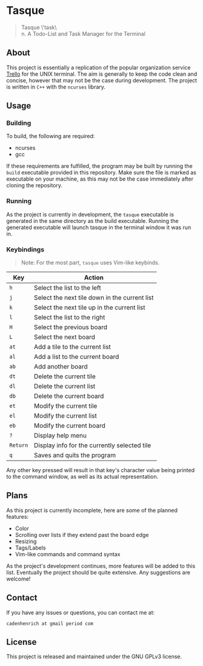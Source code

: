 # Tasque
> Tasque \\'task\\\
> n. A Todo-List and Task Manager for the Terminal

## About
This project is essentially a replication of the popular organization service [Trello](https://trello.com/) for the UNIX terminal. The aim is generally to keep the code clean and concise, however that may not be the case during development. The project is written in `C++` with the `ncurses` library.

## Usage
### Building
To build, the following are required:
+ ncurses
+ gcc

If these requirements are fulfilled, the program may be built by running the `build` executable provided in this repository. Make sure the file is marked as executable on your machine, as this may not be the case immediately after cloning the repository.
### Running
As the project is currently in development, the `tasque` executable is generated in the same directory as the build executable. Running the generated executable will launch tasque in the terminal window it was run in.
### Keybindings
> Note: For the most part, `tasque` uses Vim-like keybinds.

| Key      | Action                                        |
|----------|-----------------------------------------------|
| `h`      | Select the list to the left                   |
| `j`      | Select the next tile down in the current list |
| `k`      | Select the next tile up in the current list   |
| `l`      | Select the list to the right                  |
| `H`      | Select the previous board                     |
| `L`      | Select the next board                         |
| `at`     | Add a tile to the current list                |
| `al`     | Add a list to the current board               |
| `ab`     | Add another board                             |
| `dt`     | Delete the current tile                       |
| `dl`     | Delete the current list                       |
| `db`     | Delete the current board                      |
| `et`     | Modify the current tile                       |
| `el`     | Modify the current list                       |
| `eb`     | Modify the current board                      |
| `?`      | Display help menu                             |
| `Return` | Display info for the currently selected tile  |
| `q`      | Saves and quits the program                   |

Any other key pressed will result in that key's character value being printed to the command window, as well as its actual representation.

## Plans
As this project is currently incomplete, here are some of the planned features:
+ Color
+ Scrolling over lists if they extend past the board edge
+ Resizing
+ Tags/Labels
+ Vim-like commands and command syntax

As the project's development continues, more features will be added to this list. Eventually the project should be quite extensive. Any suggestions are welcome!

## Contact
If you have any issues or questions, you can contact me at:

`cadenhenrich at gmail period com`

## License
This project is released and maintained under the GNU GPLv3 license.
